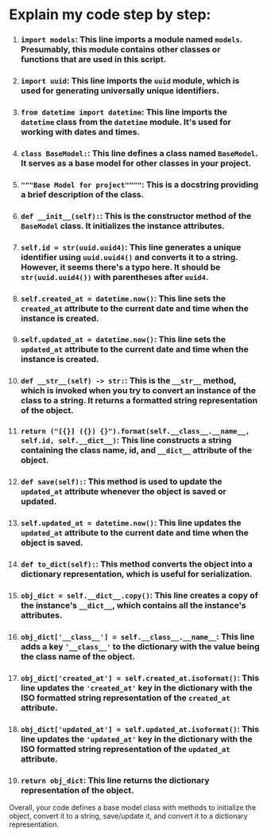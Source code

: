 # Explain my code step by step:

1. ### `import models`: This line imports a module named `models`. Presumably, this module contains other classes or functions that are used in this script.

2. ### `import uuid`: This line imports the `uuid` module, which is used for generating universally unique identifiers.

3. ### `from datetime import datetime`: This line imports the `datetime` class from the `datetime` module. It's used for working with dates and times.

4. ### `class BaseModel:`: This line defines a class named `BaseModel`. It serves as a base model for other classes in your project.

5. ### `"""Base Model for project""""`: This is a docstring providing a brief description of the class.

6. ### `def __init__(self):`: This is the constructor method of the `BaseModel` class. It initializes the instance attributes.

7. ### `self.id = str(uuid.uuid4)`: This line generates a unique identifier using `uuid.uuid4()` and converts it to a string. However, it seems there's a typo here. It should be `str(uuid.uuid4())` with parentheses after `uuid4`.

8. ### `self.created_at = datetime.now()`: This line sets the `created_at` attribute to the current date and time when the instance is created.

9. ### `self.updated_at = datetime.now()`: This line sets the `updated_at` attribute to the current date and time when the instance is created.

10. ### `def __str__(self) -> str:`: This is the `__str__` method, which is invoked when you try to convert an instance of the class to a string. It returns a formatted string representation of the object.

11. ### `return ("[{}] ({}) {}").format(self.__class__.__name__, self.id, self.__dict__)`: This line constructs a string containing the class name, id, and `__dict__` attribute of the object.

12. ### `def save(self):`: This method is used to update the `updated_at` attribute whenever the object is saved or updated.

13. ### `self.updated_at = datetime.now()`: This line updates the `updated_at` attribute to the current date and time when the object is saved.

14. ### `def to_dict(self):`: This method converts the object into a dictionary representation, which is useful for serialization.

15. ### `obj_dict = self.__dict__.copy()`: This line creates a copy of the instance's `__dict__`, which contains all the instance's attributes.

16. ### `obj_dict['__class__'] = self.__class__.__name__`: This line adds a key `'__class__'` to the dictionary with the value being the class name of the object.

17. ### `obj_dict['created_at'] = self.created_at.isoformat()`: This line updates the `'created_at'` key in the dictionary with the ISO formatted string representation of the `created_at` attribute.

18. ### `obj_dict['updated_at'] = self.updated_at.isoformat()`: This line updates the `'updated_at'` key in the dictionary with the ISO formatted string representation of the `updated_at` attribute.

19. ### `return obj_dict`: This line returns the dictionary representation of the object.

Overall, your code defines a base model class with methods to initialize the object, convert it to a string, save/update it, and convert it to a dictionary representation.